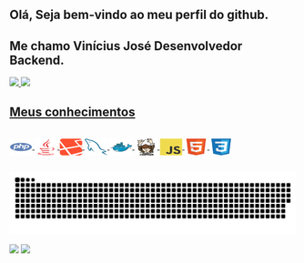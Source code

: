 ## Olá, Seja bem-vindo ao meu perfil do github.

## Me chamo Vinícius José Desenvolvedor Backend.
 <div>
  <a href="https://github.com/viniciusjose">
  <img height="180em" src="https://github-readme-stats.vercel.app/api?username=viniciusjose&show_icons=true&theme=dracula&include_all_commits=true&count_private=true"/>
  <img height="180em" src="https://github-readme-stats.vercel.app/api/top-langs/?username=viniciusjose&layout=compact&langs_count=7&theme=dracula"/>
</div>
 
 ## Meus conhecimentos
 
<div style="display: inline_block"><br>
  <img align="center" alt="vinicius-php" height="30" width="40" src="https://raw.githubusercontent.com/devicons/devicon/master/icons/php/php-plain.svg">
  <img align="center" alt="vinicius-php" height="30" width="40" src="https://raw.githubusercontent.com/devicons/devicon/master/icons/java/java-plain.svg">
 <img align="center" alt="vinicius-laravel" height="30" width="40" src="https://raw.githubusercontent.com/devicons/devicon/master/icons/laravel/laravel-plain.svg">
  <img align="center" alt="vinicius-mysql" height="30" width="40" src="https://raw.githubusercontent.com/devicons/devicon/master/icons/mysql/mysql-plain.svg">
  <img align="center" alt="vinicius-docker" height="30" width="40" src="https://raw.githubusercontent.com/devicons/devicon/master/icons/docker/docker-original.svg">
  <img align="center" alt="vinicius-composer" height="30" width="40" src="https://raw.githubusercontent.com/devicons/devicon/master/icons/composer/composer-original.svg">
  <img align="center" alt="vinicius-javascript" height="30" width="40" src="https://raw.githubusercontent.com/devicons/devicon/master/icons/javascript/javascript-original.svg">
  <img align="center" alt="vinicius-HTML" height="30" width="40" src="https://raw.githubusercontent.com/devicons/devicon/master/icons/html5/html5-original.svg">
  <img align="center" alt="vinicius-CSS" height="30" width="40" src="https://raw.githubusercontent.com/devicons/devicon/master/icons/css3/css3-original.svg">
</div>
  
  ##
 
<div> 
   
  ![Snake animation](https://github.com/viniciusjose/viniciusjose/blob/output/github-contribution-grid-snake.svg)
 
 
  <a href="https://www.linkedin.com/in/vinicius-jos%C3%A9-silva-408510156/" target="_blank"><img src="https://img.shields.io/badge/-LinkedIn-%230077B5?style=for-the-badge&logo=linkedin&logoColor=white" target="_blank"></a>
 <a href = "mailto:vinicius.jsilv@gmail.com"><img src="https://img.shields.io/badge/-Gmail-%23333?style=for-the-badge&logo=gmail&logoColor=white" target="_blank">    </a>
 
</div>
